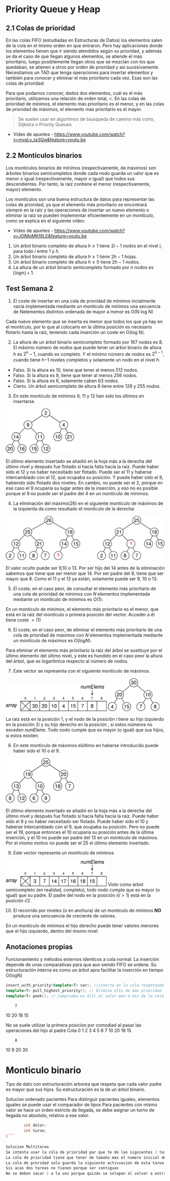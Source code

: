 # Priority Queue y Heap

## 2.1 Colas de prioridad
En las colas FIFO (estudiadas en Estructuras de Datos) los elementos salen de la cola en el mismo orden en que entraron. Pero hay aplicaciones donde los elementos tienen que ir siendo atendidos según su prioridad, y además se da el caso de que llegan algunos elementos, se atiende el más prioritario, luego posiblemente llegan otros que se mezclan con los que quedaban, se atienen a otros por orden de prioridad y así sucesivamente. Necesitamos un TAD que tenga operaciones para insertar elementos y también para conocer y eliminar el más prioritario cada vez. Esas son las colas de prioridad. 

Para que podamos conocer, dados dos elementos, cuál es el más prioritario, utilizamos una relación de orden total, <. En las colas de prioridad de mínimos, el elemento más prioritario es el menor, y en las colas de prioridad de máximos, el elemento más prioritario es el mayor.

>Se suelen usar en algoritmos de bíusqueda de camino más corto, Dijkstra o Priority Queues


- Video de apuntes - https://www.youtube.com/watch?v=mvaLy_ta3Qw&feature=youtu.be

## 2.2 Montículos binarios
Los montículos binarios de mínimos (respectivamente, de máximos) son árboles binarios semicompletos donde cada nodo guarda un valor que es menor o igual (respectivamente, mayor o igual) que todos sus descendientes. Por tanto, la raíz contiene el menor (respectivamente, mayor) elemento.

Los montículos son una buena estructura de datos para representar las colas de prioridad, ya que el elemento más prioritario se encontrará siempre en la raíz y las operaciones de insertar un nuevo elemento o eliminar la raíz se pueden implementar eficientemente en un montículo, como se explica en el siguiente vídeo:
- Video de apuntes - https://www.youtube.com/watch?v=J0lMpMKf8LE&feature=youtu.be

1. Un árbol binario completo de altura $h≥1$ tiene $2i−1$ nodos en el nivel $i$, para todo $i$ entre $1$ y $h$.
2. Un árbol binario completo de altura $h≥1$ tiene $2h−1$ hojas.
3. Un árbol binario completo de altura $h≥0$ tiene $2h−1$ nodos.
4. La altura de un árbol binario semicompleto formado por n nodos es $⌊log n⌋+1$.

## Test Semana 2
1. El coste de insertar en una cola de prioridad de mínimos incialmente vacía implementada mediante un montículo de mínimos una secuencia de Nelementos distintos ordenada de mayor a menor es O(N log N)

Cada nuevo elemento que se inserta es menor que todos los que ya hay en el montículo, por lo que al colocarlo en la última posición es necesario flotarlo hasta la raíz, teniendo cada inserción un coste en O(log N).

 2. La altura de un árbol binario semicompleto formado por 167 nodos es 8.
 El máximo número de nodos que puede tener un árbol binario de altura ℎ es $2^ℎ−1$, cuando es completo. Y el mínimo número de nodos es $2^{ℎ−1}$, cuando tiene ℎ−1 niveles completos y solamente un nodo en el nivel ℎ.

- Falso. Si la altura es 10, tiene que tener al menos 512 nodos.
- Falso. Si la altura es 9, tiene que tener al menos 256 nodos.
- Falso. Si la altura es 6, solamente caben 63 nodos.
- Cierto. Un árbol semicompleto de altura 8 tiene entre 128 y 255 nodos.

3. En este montículo de mínimos 9, 11 y 12 han sido los últimos en insertarse.

![alt text](.\Assets\TestMonticulos1.png)

El último elemento insertado se añadió en la hoja más a la derecha del último nivel y después fue flotado si hacía falta hacía la raíz. Puede haber sido el 12 y no haber necesitado ser flotado. Puede ser el 11 y haberse intercambiado con el 12, que ocupaba su posición. Y puede haber sido el 9, habiendo sido flotado dos niveles. En cambio, no puede ser el 2, porque en ese caso el 9 ocuparía su lugar antes de la inserción, y eso no es posible porque el 9 no puede ser el padre del 4 en un montículo de mínimos.

4. La eliminación del máximo(26) en el siguiente montículo de máximos de la izquierda da como resultado el montículo de la derecha:

![alt text](.\Assets\testMonticulos2.png)

El valor oculto puede ser 9,10 o 13. Por ser hijo del 14 antes de la eliminación sabemos que tiene que ser menor que 14. Por ser padre del 8, tiene que ser mayor que 8. Como el 11 y el 12 ya están, solamente puede ser 9, 10 o 13.

5.  El coste, en el caso peor, de consultar el elemento más prioritario de una cola de prioridad de mínimos con $N$ elementos implementada mediante un montículo de mínimos es O(1).

En un montículo de mínimos, el elemento más prioritario es el menor, que está en la raíz del montículo o primera posición del vector. Acceder a él tiene coste $=(1)$

6. El coste, en el caso peor, de eliminar el elemento más prioritario de una cola de prioridad de máximos con $N$ elementos implementada mediante un montículo de máximos es $O(log N)$.

Para eliminar el elemento más prioritario la raíz del árbol se sustituye por el último elemento del último nivel, y este es hundido en el caso peor la altura del árbol, que es logarítmica respecto al número de nodos.

7. Este vector se representa con el siguiente montículo de máximos.

![alt text](.\Assets\testMonticulos3.png)
![alt text](.\Assets\testMonticulos4.png)

La raíz está en la posición 1, y el nodo de la posición $i$ tiene su hijo izquierdo en la posición $2i$ y su hijo derecho en la posición , si estos números no exceden 𝑛𝑢𝑚𝐸𝑙𝑒𝑚𝑠. Todo nodo cumple que es mayor (o igual) que sus hijos, si estos existen.

8. En este monticulo de máximos elúltimo en haberse introducido puede haber sido el 10 o el 9.

![alt text](.\Assets\testMonticulos5.png)

El último elemento insertado se añadió en la hoja más a la derecha del último nivel y después fue flotado si hacía falta hacía la raíz. Puede haber sido el 9 y no haber necesitado ser flotado. Puede haber sido el 10 y haberse intercambiado con el 9, que ocupaba su posición. Pero no puede ser el 19, porque entonces el 10 ocuparía su posición antes de la última inserción, y el 10 no puede ser padre del 13 en un montículo de máximos. Por el mismo motivo no puede ser el 25 el último elemento insertado.

9. Este vector representa un montículo de mínimos

![alt text](.\Assets\testMonticulos6.png)
Visto como árbol semicompleto (en realidad, completo), todo nodo cumple que es mayor (o igual) que su padre. El padre del nodo en la posición $i(i>1)$ está en la posición $i/2$.

10. El recorrido por niveles (o en anchura) de un montículo de mínimos **NO** produce una sencuencia de creciente de valores.

 En un montículo de mínimos el hijo derecho puede tener valores menores que el hijo izquierdo, dentro del mismo nivel.

## Anotaciones propias

Funcionamiento y métodos externos identicos a cola normal.
La inserción depende de unas comparativas para que aun siendo FIFO se ordene.
Su estructuración interna es como un árbol apra facilitar la inserción en tiempo O(logN)
```c++
insert_with_priority(template<T> var); //inserta en la cola respetando un nivel de prioridad que puede ser por máximo o por mínimo
template<T> pull_highest_priority(); // Elimina elto de max prioridad
template<T> peek(); // Comprueba en O(1) el valor max o min de la cola
```

        7
10          20
18 15

No se suele utilizar la primera posicion por comodiad al pasar las operaciones del hijo al padre
Cola
0   1   2   3   4   5   6
    7   10  20  18  15

        8
10          9
20  30

# Monticulo binario
Tipo de dato con estructuración arborea que respeta que cada valor padre es mayor que sus hijos.
Su estructuración es la de un árbol binario.

Solucion ordenado pacientes
Para distinguir pacientes iguales, elementos iguales se puede usar el comparador de tipos
Para pacientes con mismo valor se hace un orden estricto de llegada, se debe asignar un turno de llegada no absoluto, relativo a ese valor.
```c++ Struct{
        int dolor;
        int turno;
}```

Solucion Multitarea
Se intenta usar la cola de prioridad par que te de las siguientes 2 tareas y eso no es uena idea
La cola de prioridad tiene que tener de tamaño max el numero inicial de repeticiones para evitr timelimit
La cola de proridad solo guarda la siguiente activvacion de esta tarea periodica
Sis acas dos tareas no tienen porque ser contiguas
No se deben sacar 2 a la vez porque quizás se solapan al volver a entrar
